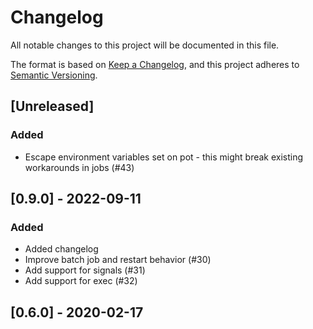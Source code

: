# Changelog
All notable changes to this project will be documented in this file.

The format is based on [Keep a Changelog](https://keepachangelog.com/en/1.0.0/),
and this project adheres to [Semantic Versioning](https://semver.org/spec/v2.0.0.html).

## [Unreleased]

### Added

- Escape environment variables set on pot - this might break existing workarounds in jobs (#43)

## [0.9.0] - 2022-09-11

### Added
- Added changelog
- Improve batch job and restart behavior (#30)
- Add support for signals (#31)
- Add support for exec (#32)

## [0.6.0] - 2020-02-17
